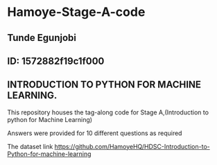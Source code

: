 # Hamoye-Stage-A-code
## Tunde Egunjobi
## ID: 1572882f19c1f000

## INTRODUCTION TO PYTHON FOR MACHINE LEARNING. 
This repository houses the tag-along code for Stage A,(Introduction to python for Machine Learning)

Answers were provided for 10 different questions as required

The dataset link
https://github.com/HamoyeHQ/HDSC-Introduction-to-Python-for-machine-learning 
